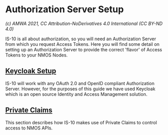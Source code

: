 # Authorization Server Setup
_(c) AMWA 2021, CC Attribution-NoDerivatives 4.0 International (CC BY-ND 4.0)_

IS-10 is all about authorization, so you will need an Authorization Server from which you request  Access Tokens.  Here you will find some detail on setting up an Authorization Server to provide the correct 'flavor' of Access Tokens to your NMOS Nodes.

## [Keycloak Setup](3.1.%20Keycloak%20Setup.md)
IS-10 will work with any OAuth 2.0 and OpenID compliant Authorization Server. However, for the purposes of this guide we have used Keycloak which is an open source Identity and Access Management solution.

## [Private Claims](3.2.%20NMOS%20Private%20Claims.md)
This section describes how IS-10 makes use of Private Claims to control access to NMOS APIs. 
